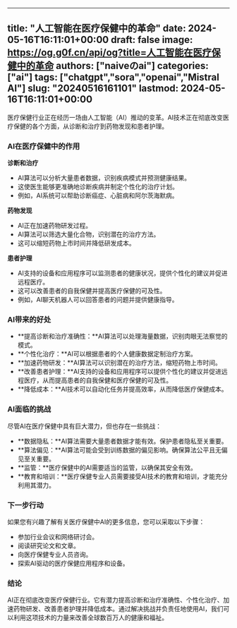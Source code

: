 
---
title: "人工智能在医疗保健中的革命"
date: 2024-05-16T16:11:01+00:00
draft: false
image: https://og.g0f.cn/api/og?title=人工智能在医疗保健中的革命
authors: ["naiveのai"]
categories: ["ai"]
tags: ["chatgpt","sora","openai","Mistral AI"]
slug: "20240516161101"
lastmod: 2024-05-16T16:11:01+00:00
---
医疗保健行业正在经历一场由人工智能（AI）推动的变革。AI技术正在彻底改变医疗保健的各个方面，从诊断和治疗到药物发现和患者护理。

### AI在医疗保健中的作用

**诊断和治疗**

* AI算法可以分析大量患者数据，识别疾病模式并预测健康结果。
* 这使医生能够更准确地诊断疾病并制定个性化的治疗计划。
* 例如，AI系统可以帮助诊断癌症、心脏病和阿尔茨海默病。

**药物发现**

* AI正在加速药物研发过程。
* AI算法可以筛选大量化合物，识别潜在的治疗方法。
* 这可以缩短药物上市时间并降低研发成本。

**患者护理**

* AI支持的设备和应用程序可以监测患者的健康状况，提供个性化的建议并促进远程医疗。
* 这可以改善患者的自我保健并提高医疗保健的可及性。
* 例如，AI聊天机器人可以回答患者的问题并提供健康指导。

### AI带来的好处

* **提高诊断和治疗准确性：**AI算法可以处理海量数据，识别肉眼无法察觉的模式。
* **个性化治疗：**AI可以根据患者的个人健康数据定制治疗方案。
* **加速药物研发：**AI算法可以识别潜在的治疗方法，缩短药物上市时间。
* **改善患者护理：**AI支持的设备和应用程序可以提供个性化的建议并促进远程医疗，从而提高患者的自我保健和医疗保健的可及性。
* **降低成本：**AI技术可以自动化任务并提高效率，从而降低医疗保健成本。

### AI面临的挑战

尽管AI在医疗保健中具有巨大潜力，但也存在一些挑战：

* **数据隐私：**AI算法需要大量患者数据才能有效。保护患者隐私至关重要。
* **算法偏见：**AI算法可能会受到训练数据的偏见影响。确保算法公平且无偏见至关重要。
* **监管：**医疗保健中的AI需要适当的监管，以确保其安全有效。
* **教育和培训：**医疗保健专业人员需要接受AI技术的教育和培训，才能充分利用其潜力。

### 下一步行动

如果您有兴趣了解有关医疗保健中AI的更多信息，您可以采取以下步骤：

* 参加行业会议和网络研讨会。
* 阅读研究论文和文章。
* 向医疗保健专业人员咨询。
* 探索AI驱动的医疗保健应用程序和设备。

### 结论

AI正在彻底改变医疗保健行业。它有潜力提高诊断和治疗准确性、个性化治疗、加速药物研发、改善患者护理并降低成本。通过解决挑战并负责任地使用AI，我们可以利用这项技术的力量来改善全球数百万人的健康和福祉。